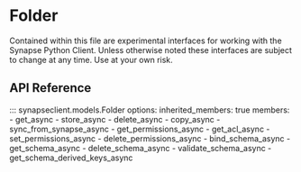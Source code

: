 # Folder

Contained within this file are experimental interfaces for working with the Synapse Python
Client. Unless otherwise noted these interfaces are subject to change at any time. Use
at your own risk.

## API Reference

::: synapseclient.models.Folder
    options:
        inherited_members: true
        members:
        - get_async
        - store_async
        - delete_async
        - copy_async
        - sync_from_synapse_async
        - get_permissions_async
        - get_acl_async
        - set_permissions_async
        - delete_permissions_async
        - bind_schema_async
        - get_schema_async
        - delete_schema_async
        - validate_schema_async
        - get_schema_derived_keys_async
